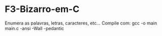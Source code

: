 # F3-Bizarro-em-C
 Enumera as palavras, letras, caracteres, etc...
 Compile com: gcc -o main main.c -ansi -Wall -pedantic
